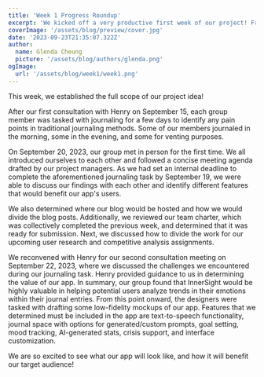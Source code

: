 ```yaml
---
title: 'Week 1 Progress Roundup'
excerpt: 'We kicked off a very productive first week of our project! From September 18 to September 22, we scoped our project and finalized our thoughts from our journaling task to determine features and value to our app.'
coverImage: '/assets/blog/preview/cover.jpg'
date: '2023-09-23T21:35:07.322Z'
author:
  name: Glenda Cheung
  picture: '/assets/blog/authors/glenda.png'
ogImage:
  url: '/assets/blog/week1/week1.png'
---
```


This week, we established the full scope of our project idea! 

After our first consultation with Henry on September 15, each group member was tasked with journaling for a few days to identify any pain points in traditional journaling methods. Some of our members journaled in the morning, some in the evening, and some for venting purposes.

On September 20, 2023, our group met in person for the first time. We all introduced ourselves to each other and followed a concise meeting agenda drafted by our project managers. As we had set an internal deadline to complete the aforementioned journaling task by September 19, we were able to discuss our findings with each other and identify different features that would benefit our app's users.

We also determined where our blog would be hosted and how we would divide the blog posts. Additionally, we reviewed our team charter, which was collectively completed the previous week, and determined that it was ready for submission. Next, we discussed how to divide the work for our upcoming user research and competitive analysis assignments. 

We reconvened with Henry for our second consultation meeting on September 22, 2023, where we discussed the challenges we encountered during our journaling task. Henry provided guidance to us in determining the value of our app. In summary, our group found that InnerSight would be highly valuable in helping potential users analyze trends in their emotions within their journal entries. From this point onward, the designers were tasked with drafting some low-fidelity mockups of our app. Features that we determined must be included in the app are text-to-speech functionality, journal space with options for generated/custom prompts, goal setting, mood tracking, AI-generated stats, crisis support, and interface customization.

We are so excited to see what our app will look like, and how it will benefit our target audience! 